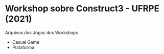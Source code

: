 # Workshop sobre Construct3 - UFRPE (2021)
<p>Arquivos dos  Jogos dos Workshops </p>
<ul>
  <!--<li>Space Shooter &#10004</li>-->
  <li>Casual Game</li>
  <li>Plataforma</li>
</ul>
